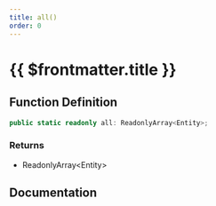 ```yaml
---
title: all()
order: 0
---
```


# {{ $frontmatter.title }}

## Function Definition

```ts
public static readonly all: ReadonlyArray<Entity>;
```

### Returns

* ReadonlyArray\<Entity\>

## Documentation

<!--@include: ./parts/all.md-->
